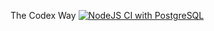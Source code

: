 The Codex Way
[![NodeJS CI with PostgreSQL](https://github.com/sapho-sys/Waiter-s-Availability-App/actions/workflows/node.js.yml/badge.svg)](https://github.com/sapho-sys/Waiter-s-Availability-App/actions/workflows/node.js.yml)